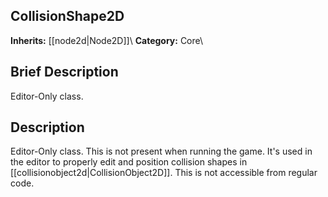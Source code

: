 ##  CollisionShape2D  
**Inherits:** [[node2d|Node2D]]\\
**Category:** Core\\
##  Brief Description  
Editor-Only class.
##  Description  
Editor-Only class. This is not present when running the game. It's used in the editor to properly edit and position collision shapes in [[collisionobject2d|CollisionObject2D]]. This is not accessible from regular code.
